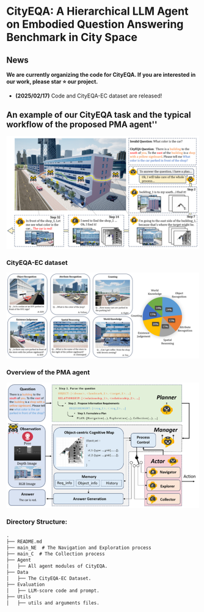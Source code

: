 
# CityEQA: A Hierarchical LLM Agent on Embodied Question Answering Benchmark in City Space

</div>

## News

**We are currently organizing the code for CityEQA. If you are interested in our work, please star ⭐ our project.**

- **(2025/02/17)** Code and CityEQA-EC dataset are released!


## An example of our CityEQA task and the typical workflow of the proposed PMA agent''
<p align="center">
  <img src="Image/example.png">
</p>


### CityEQA-EC dataset
<p align="center">
  <img src="Image/dataset.png">
</p>

### Overview of the PMA agent
<p align="center">
  <img src="Image/framework.png">
</p>

### Directory Structure:

```
.
├── README.md
├── main_NE  # The Navigation and Exploration process
├── main_C  # The Collection process
├── Agent
│   ├── All agent modules of CityEQA.
├── Data
│   ├── The CityEQA-EC Dataset.
├── Evaluation
│   ├── LLM-score code and prompt.
├── Utils
│   ├── utils and arguments files.


```
